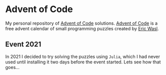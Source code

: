 # Advent of Code

My personal repository of [Advent of Code](https://adventofcode.com/2020/about) solutions.
[Advent of Code](https://adventofcode.com/2020/about) is a free advent calendar of small programming puzzles created by [Eric Wasl](https://github.com/topaz). 

## Event 2021
In 2021 I decided to try solving the puzzles using `Julia`, which I had never used until installing it two days before the event started.
Lets see how that goes...

